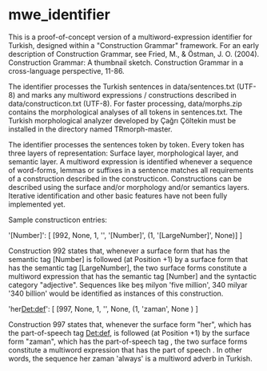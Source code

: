 # mwe_identifier

This is a proof-of-concept version of a multiword-expression identifier for Turkish, designed within a "Construction Grammar" framework. For an early description of Construction Grammar, see Fried, M., & Östman, J. O. (2004). Construction Grammar: A thumbnail sketch. Construction Grammar in a cross-language perspective, 11-86.

The identifier processes the Turkish sentences in data/sentences.txt (UTF-8) and marks any multiword expressions / constructions described in data/constructicon.txt (UTF-8). For faster processing, data/morphs.zip contains the morphological analyses of all tokens in sentences.txt. The Turkish morphological analyzer developed by Çağrı Çöltekin must be installed in the directory named TRmorph-master.

The identifier processes the sentences token by token. Every token has three layers of representation: Surface layer, morphological layer, and semantic layer. A multiword expression is identified whenever a sequence of word-forms, lemmas or suffixes in a sentence matches all requirements of a construction described in the constructicon. Constructions can be described using the surface and/or morphology and/or semantics layers. Iterative identification and other basic features have not been fully implemented yet.  

Sample constructicon entries:

'[Number]':
    [
        [992, None, 1, '<Adj>', '[Number]', (1, '[LargeNumber]', None)]
    ]
    
Construction 992 states that, whenever a surface form that has the semantic tag [Number] is followed (at Position +1) by a surface form that has the semantic tag [LargeNumber], the two surface forms constitute a multiword expression that has the semantic tag [Number] and the syntactic category "adjective". Sequences like beş milyon 'five million', 340 milyar '340 billion' would be identified as instances of this construction.

'her<Det:def>':
    [
        [997, None, 1, '<Adv>', None, (1, 'zaman<N>', None )
    ]
    
Construction 997 states that, whenever the surface form "her", which has the part-of-speech tag <Det:def>, is followed (at Position +1) by the surface form "zaman", which has the part-of-speech tag <N>, the two surface forms constitute a multiword expression that has the part of speech <Adv>. In other words, the sequence her zaman 'always' is a multiword adverb in Turkish. 






